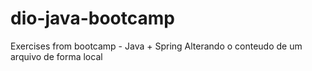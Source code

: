 # dio-java-bootcamp
Exercises from bootcamp - Java + Spring
Alterando o conteudo de um arquivo de forma local 